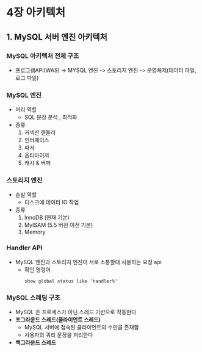 # 4장 아키텍처
## 1. MySQL 서버 엔진 아키텍처
### MySQL 아키텍처 전체 구조
- 프로그램API(WAS) -> MYSQL 엔진 -> 스토리지 엔진 -> 운영체제(데이터 파일, 로그 파일)
### MySQL 엔진
- 머리 역할
    - SQL 문장 분석 , 최적화
- 종류
    1. 커넥션 핸들러
    2. 인터페이스
    3. 파서
    4. 옵티마이저
    5. 캐시 & 버퍼
### 스토리지 엔진
- 손발 역할
    - 디스크에 데이터 IO 작업
- 종류
    1. InnoDB (현재 기본)
    2. MyISAM (5.5 버전 이전 기본)
    3. Memory

### Handler API

- MySQL 엔진과 스토리지 엔진이 서로 소통할때 사용하는 요청 api
  - 확인 명령어
      ```
    show global status like 'handler%'
     ```
### MySQL 스레딩 구조
- MySQL 은 프로세스가 아닌 스레드 기반으로 작동한다
- **포그라운드 스레드(클라이언트 스레드)**
    - MySQL 서버에 접속된 클라이언트의 수만큼 존재함
    - 사용자의 쿼리 문장을 처리한다
- **백그라운드 스레드**

